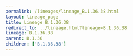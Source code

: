 ```yaml
---
permalink: /lineages/lineage_B.1.36.38.html
layout: lineage_page
title: Lineage B.1.36.38
redirect_to: ../lineage.html?lineage=B.1.36.38
lineage: B.1.36.38
parent: B.1.36
children: ['B.1.36.38']
---
```

